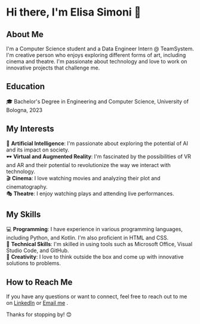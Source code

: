 # Hi there, I'm Elisa Simoni 👋

## About Me
I'm a Computer Science student and a Data Engineer Intern @ TeamSystem. I'm creative person who enjoys exploring different forms of art, including cinema and theatre. I'm passionate about technology and love to work on innovative projects that challenge me.

## Education
🎓 Bachelor's Degree in Engineering and Computer Science, University of Bologna, 2023

## My Interests
🤖 **Artificial Intelligence**: I'm passionate about exploring the potential of AI and its impact on society.<br>
🕶️ **Virtual and Augmented Reality**: I'm fascinated by the possibilities of VR and AR and their potential to revolutionize the way we interact with technology.<br>
🎬 **Cinema**: I love watching movies and analyzing their plot and cinematography.<br>
🎭 **Theatre**: I enjoy watching plays and attending live performances.<br>

## My Skills
💻 **Programming**: I have experience in various programming languages, including Python, and Kotlin. I'm also proficient in HTML and CSS.<br>
🧰 **Technical Skills**: I'm skilled in using tools such as Microsoft Office, Visual Studio Code, and GitHub.<br>
🎨 **Creativity**: I love to think outside the box and come up with innovative solutions to problems.<br>

## How to Reach Me
If you have any questions or want to connect, feel free to reach out to me on [LinkedIn](https://www.linkedin.com/in/elisa-simoni00/) or [Email me](mailto:simoni.elisa00@gmail.com)
.<br>

Thanks for stopping by! 😊
